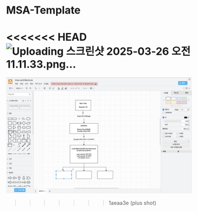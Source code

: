 # MSA-Template
<<<<<<< HEAD
![Uploading 스크린샷 2025-03-26 오전 11.11.33.png…]()
=======
![image1.png](docs%2Fimage1.png)
>>>>>>> 1aeaa3e (plus shot)
